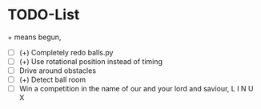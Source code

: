 # TODO-List

\+ means begun,

- [ ] (+) Completely redo balls.py
- [ ] (+) Use rotational position instead of timing
- [ ] Drive around obstacles
- [ ] (+) Detect ball room
- [ ] Win a competition in the name of our and your lord and saviour, L I N U X
